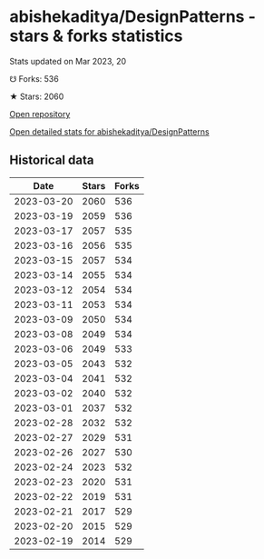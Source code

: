 # abishekaditya/DesignPatterns - stars & forks statistics

Stats updated on Mar 2023, 20

☋ Forks: 536

★ Stars: 2060

[Open repository](https://github.com/abishekaditya/DesignPatterns)

[Open detailed stats for abishekaditya/DesignPatterns](https://reviewgithub.com/rep/abishekaditya/DesignPatterns)

## Historical data
| Date | Stars | Forks |
|------|-------|-------|
| 2023-03-20 | 2060 | 536 | 
| 2023-03-19 | 2059 | 536 | 
| 2023-03-17 | 2057 | 535 | 
| 2023-03-16 | 2056 | 535 | 
| 2023-03-15 | 2057 | 534 | 
| 2023-03-14 | 2055 | 534 | 
| 2023-03-12 | 2054 | 534 | 
| 2023-03-11 | 2053 | 534 | 
| 2023-03-09 | 2050 | 534 | 
| 2023-03-08 | 2049 | 534 | 
| 2023-03-06 | 2049 | 533 | 
| 2023-03-05 | 2043 | 532 | 
| 2023-03-04 | 2041 | 532 | 
| 2023-03-02 | 2040 | 532 | 
| 2023-03-01 | 2037 | 532 | 
| 2023-02-28 | 2032 | 532 | 
| 2023-02-27 | 2029 | 531 | 
| 2023-02-26 | 2027 | 530 | 
| 2023-02-24 | 2023 | 532 | 
| 2023-02-23 | 2020 | 531 | 
| 2023-02-22 | 2019 | 531 | 
| 2023-02-21 | 2017 | 529 | 
| 2023-02-20 | 2015 | 529 | 
| 2023-02-19 | 2014 | 529 | 

